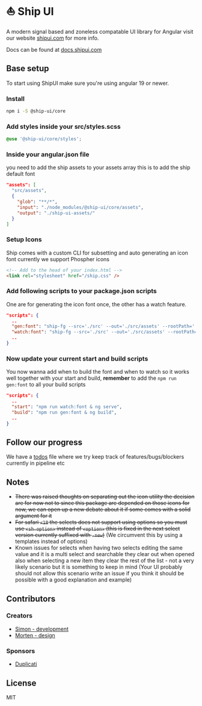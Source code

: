 # ⛵ Ship UI

A modern signal based and zoneless compatable UI library for Angular visit our website [shipui.com](https://shipui.com) for more info.

Docs can be found at [docs.shipui.com](https://docs.shipui.com)

## Base setup

To start using ShipUI make sure you're using angular 19 or newer.

### Install

```sh
npm i -S @ship-ui/core
```

### Add styles inside your src/styles.scss

```scss
@use '@ship-ui/core/styles';
```

### Inside your angular.json file

you need to add the ship assets to your assets array this is to add the ship default font

```json
"assets": [
  "src/assets",
  {
    "glob": "**/*",
    "input": "./node_modules/@ship-ui/core/assets",
    "output": "./ship-ui-assets/"
  }
]
```

### Setup Icons

Ship comes with a custom CLI for subsetting and auto generating an icon font currently we support Phospher icons

```html
<!-- Add to the head of your index.html -->
<link rel="stylesheet" href="/ship.css" />
```

### Add following scripts to your package.json scripts

One are for generating the icon font once, the other has a watch feature.

```json
"scripts": {
  ..
  "gen:font": "ship-fg --src='./src' --out='./src/assets' --rootPath='./'",
  "watch:font": "ship-fg --src='./src' --out='./src/assets' --rootPath='./' --watch",
  ..
}
```

### Now update your current start and build scripts

You now wanna add when to build the font and when to watch so it works well together with your start and build, **remember** to add the `npm run gen:font` to all your build scripts

```json
"scripts": {
  ..
  "start": "npm run watch:font & ng serve",
  "build": "npm run gen:font & ng build",
  ..
}
```

## Follow our progress

We have a [todos](documents/todos.md) file where we try keep track of features/bugs/blockers currently in pipeline etc

## Notes

- <strike>There was raised thoughts on separating out the icon utility the decision are for now not to since this package are depended on those icons for now, we can open up a new debate about it if some comes with a solid argument for it</strike>
- <strike>For safari `<18` the selects does not support using options so you must use `<sh-option>` instead of `<option>` (this is fixed in the next select version currently suffixed with `-new`)</strike> (We circumvent this by using a templates instead of options)
- Known issues for selects when having two selects editing the same value and it is a multi select and searchable they clear out when opened also when selecting a new item they clear the rest of the list - not a very likely scenario but it is something to keep in mind (Your UI probably should not allow this scenario write an issue if you think it should be possible with a good explanation and example)

## Contributors

### Creators

- [Simon - development](https://github.com/sp90)
- [Morten - design](https://x.com/mortenpx)

### Sponsors

- [Duplicati](https://duplicati.com)

## License

MIT
